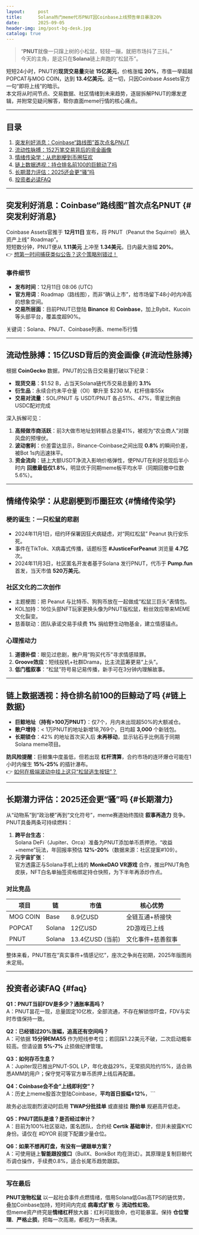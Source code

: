 ```yaml
---
layout:     post
title:      Solana热门meme代币PNUT因Coinbase上线预告单日暴涨20%
date:       2025-09-05
header-img: img/post-bg-desk.jpg
catalog: true
---
```


> “**PNUT**就像一只蹿上树的小松鼠，轻轻一蹦，就把市场抖了三抖。”  
> 今天的主角，是这只在**Solana**链上奔跑的“松鼠币”。

短短24小时，PNUT的**现货交易量**突破 **15亿美元**，价格涨幅 **20%**，市值一举超越POPCAT与MOG COIN，达到 **13.4亿美元**。这一切，只因Coinbase Assets官方一句“即将上线”的暗示。  
本文将从时间节点、交易数据、社区情绪到未来趋势，逐层拆解PNUT的爆发逻辑，并附常见疑问解答，帮你直面meme行情的核心痛点。

---

## 目录

1. [突发利好消息：Coinbase“路线图”首次点名PNUT](#突发利好消息)
2. [流动性脉搏：152万笔交易背后的资金画像](#流动性脉搏)
3. [情绪传染学：从悲剧梗到币圈狂欢](#情绪传染学)
4. [链上数据透视：持仓排名前100的巨鲸动了吗](#链上数据)
5. [长期潜力评估：2025还会更“骚”吗](#长期潜力)
6. [投资者必读FAQ](#faq)

---

## 突发利好消息：Coinbase“路线图”首次点名PNUT {#突发利好消息}

Coinbase Assets官推于 **12月11日** 宣布，将 PNUT（Peanut the Squirrel）纳入资产上线“ Roadmap”。  
短短数分钟，PNUT便从 **1.11美元** 上冲至 **1.34美元**，日内最大涨幅 **20%**。  
👉 [想第一时间捕获类似公告？这个策略别错过！](https://okxdog.com/)

### 事件细节
- **发布时间**：12月11日 08:06 (UTC)  
- **官方用词**：Roadmap（路线图），而非“确认上市”，给市场留下48小时内冲高的想象空间。  
- **交易所层面**：目前PNUT已登陆 **Binance** 和 **Coinbase**，加上Bybit、Kucoin等头部平台，覆盖度超90%。

关键词：Solana、PNUT、Coinbase列表、meme币行情

---

## 流动性脉搏：15亿USD背后的资金画像 {#流动性脉搏}

根据 **CoinGecko** 数据，PNUT的公告日交易量打破以下纪录：

- **现货交易**：$1.52 B，占当天Solana链代币交易总量的 **3.1%**  
- **衍生品**：永续合约未平仓量（OI）攀升至 $230 M，杠杆倍率55x  
- **交易对流量**：SOL/PNUT 与 USDT/PNUT 各占51%、47%，零星比例由USDC配对完成  

深入拆解可见：

1. **高频做市商活跃**：前3大做市地址划转额占总量41%，被视为“农业商人”对跟风盘的预埋伏。  
2. **波动套利**：价差雷达显示，Binance-Coinbase之间出现 **0.8%** 的瞬间价差，被Bot 1s内迅速抹平。  
3. **资金流向**：链上大额USDT净流入影响价格弹性，使PNUT在利好兑现后半小时内 **回撤最低仅1.8%**，明显优于同期meme板平均水平（同期回撤中位数5.6%）。

---

## 情绪传染学：从悲剧梗到币圈狂欢 {#情绪传染学}

### 梗的诞生：一只松鼠的悲剧
- 2024年11月1日，纽约环保署因狂犬病疑虑，对“网红松鼠” Peanut 执行安乐死。  
- 事件在TikTok、X病毒式传播，话题标签 **#JusticeForPeanut** 浏览量 **4.7亿** 次。  
- 2024年11月3日，社区匿名开发者基于Solana 发行PNUT，代币于 **Pump.fun** 首发，当天市值 **520万美元**。

### 社区文化的二次创作
- 主题梗图：把 Peanut 与比特币、狗狗币放在一起做成“松鼠三巨头”表情包。  
- KOL加持：16位头部NFT玩家更换头像为PNUT版松鼠，粉丝效应带来MEME文化裂变。  
- 慈善联动：团队承诺交易手续费 **1%** 捐给野生动物基金，建立情感锚点。

### 心理推动力
1. **道德补偿**：眼见过悲剧，散户用“购买代币”寻求情感赎罪。  
2. **Groove效应**：短线投机+社群Drama，比主流蓝筹更易“上头”。  
3. **低门槛叙事**：“松鼠”符号易记易传播，新手可在3分钟内理解故事。

---

## 链上数据透视：持仓排名前100的巨鲸动了吗 {#链上数据}

- **巨鲸地址（持有>100万PNUT）**：仅7个，月内未出现超50%的大额减仓。  
- **散户增持**：< 1万PNUT的地址新增18,769个，日均超 **3,000** 个新钱包。  
- **长期锁仓**：42% 的地址首次买入后 **未再移动**，显示钻石手比例高于同期Solana meme项目。  

**防风险提醒**：巨鲸集中度虽低，但若出现 **杠杆清算**，合约市场的连环爆仓可能在1小时内催生 **15%-25%** 的插针瀑布。  
👉 [如何在极端波动中挂上这只“松鼠逃生按钮”？](https://okxdog.com/)

---

## 长期潜力评估：2025还会更“骚”吗 {#长期潜力}

从“动物系”到“政治梗”再到“文化符号”，meme赛道始终围绕 **叙事再造力** 竞争。PNUT具备两条可持续燃料：

1. **跨平台生态**：  
   Solana DeFi（Jupiter、Orca）准备为PNUT添加单币质押池，“收益+meme”玩法，年回报率预估 **12%-20%**（数据来源：社区提案#109）。  
2. **元宇宙扩张**：  
   官方透露正与Solana手机上线的 **MonkeDAO VR游戏** 合作，推出PNUT角色皮肤，NFT白名单抽签资格绑定持仓快照，为下半年再添炒作点。  

### 对比竞品
| 项目 | 链 | 市值 | 核心优势 |
|---|---|---|---|
| MOG COIN | Base | 8.9亿USD | 全链互通+桥接快 |
| POPCAT | Solana | 12亿USD | 2D游戏已上线 |
| PNUT   | Solana | 13.4亿USD (当前) | 文化事件+慈善叙事 |

整体来看，PNUT胜在“真实事件+情感记忆”，座次之争尚在初期，2025年版图尚未定局。

---

## 投资者必读FAQ {#faq}

**Q1：PNUT当前FDV是多少？通胀率高吗？**  
A：PNUT昙花一现，总量固定10亿枚，全部流通，不存在解锁惊吓盘，FDV与实时市值保持一致。

**Q2：已经错过20%涨幅，追高还有空间吗？**  
A：可依据 **15分钟EMA55** 作为短线参考位；若回踩1.22美元不破，二次启动概率较高。但请设置 **5%-7%** 止损做纪律管理。

**Q3：如何存币生息？**  
A：Jupiter现已推出PNUT-SOL LP，年化收益29%，无常损风险约15%，适合熟悉AMM的用户；保守党可等官方单币质押上线后再配置。

**Q4：Coinbase会不会“上线即利空”？**  
A：历史上meme股首次登陆Coinbase，**平均首日振幅±12%**，```



故务必出现剧烈波动时启用 **TWAP分批挂单** 或直接挂 **限价单** 规避高开低走。

**Q5：PNUT团队是谁？是否经过审计？**  
A：目前为100%社区驱动，匿名团队，合约经 **Certik 基础审计**，但并未披露KYC身份。请仅在 #DYOR 前提下配置少量仓位。

**Q6：如果不想再盯盘，有没有一键跟单方案？**  
A：可使用链上**智能跟投接口**（BullX、BonkBot 均在测试）。其原理是复制巨鲸代币调仓操作，手续费0.8%，适合长尾币趋势跟踪。

---

### 写在最后

**PNUT宠物松鼠** 以一起社会事件点燃情绪，借用Solana低Gas高TPS的链优势，叠加Coinbase加持，短时间内完成 **病毒式扩散** 与 **流动性虹吸**。  
但meme资产终究是**情绪杠杆**放大器：红利可能致命，也可能暴富。保持 **仓位管理**、**严格止损**，把每一次高潮，都视为一场表演。

---